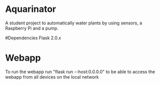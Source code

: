 # Aquarinator
A student project to automatically water plants by using sensors, a Raspberry Pi and a pump.

#Dependencies
Flask 2.0.x

# Webapp
To run the webapp run "flask run --host:0.0.0.0" to be able to access the webapp from all devices on the local network


